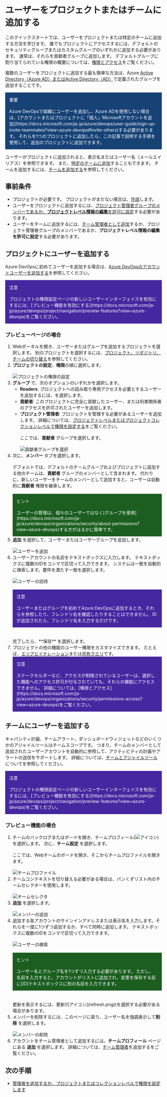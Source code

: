 # ユーザーをプロジェクトまたはチームに追加する

このクイックスタートでは、ユーザーをプロジェクトまたは特定のチームに追加する方法を学びます。 誰でもプロジェクトにアクセスするには、デフォルトのセキュリティグループまたはカスタムグループのいずれかに追加する必要があります。 通常は、それらを貢献者グループに追加します。
デフォルトグループに割り当てられている権限の概要については、[権限とアクセス](https://docs.microsoft.com/ja-jp/azure/devops/organizations/security/permissions-access?view=azure-devops)をご覧ください。

複数のユーザーをプロジェクトに追加する最も簡単な方法は、Azure [Active Directory（Azure AD）またはActive Directory（AD）](https://docs.microsoft.com/ja-jp/azure/devops/organizations/security/setup-ad-aad?view=azure-devops)で定義されたグループを追加することです。

<div style="background-color:#174276; padding: 0.8rem; color:white;">
重要<br /><br />
Azure DevOpsで組織にユーザーを追加し、Azure ADを使用しない場合は、[アカウントまたはプロジェクトに「個人」Microsoftアカウントを追加](https://docs.microsoft.com/ja-jp/azure/devops/user-guide/sign-up-invite-teammates?view=azure-devops#invite-others)する必要があります。
それらを1つのプロジェクトに追加したら、この記事で説明する手順を使用して、追加のプロジェクトに追加できます。
</div>

ユーザーがプロジェクトに追加されると、表示名またはユーザー名（メールエイリアス）を参照できます。 また、[特定のチームに追加](https://docs.microsoft.com/ja-jp/azure/devops/organizations/security/add-users-team-project?toc=%2Fazure%2Fdevops%2Fget-started%2Ftoc.json&bc=%2Fazure%2Fdevops%2Fget-started%2Fbreadcrumb%2Ftoc.json&view=azure-devops&tabs=preview-page#add-team-members)することもできます。 チームを追加するには、[チームを追加する](https://docs.microsoft.com/ja-jp/azure/devops/organizations/settings/add-teams?view=azure-devops)を参照してください。

## 事前条件

- プロジェクトが必要です。 プロジェクトがまだない場合は、[作成](https://docs.microsoft.com/ja-jp/azure/devops/organizations/projects/create-project?view=azure-devops)します。
- ユーザーをプロジェクトに追加するには、[プロジェクト管理者グループのメンバーであるか、**プロジェクトレベル情報の編集**を許可に設定](https://docs.microsoft.com/ja-jp/azure/devops/organizations/security/set-project-collection-level-permissions?view=azure-devops)する必要があります。
- ユーザーをチームに追加するには、[チーム管理者として追加](https://docs.microsoft.com/ja-jp/azure/devops/organizations/settings/add-team-administrator?view=azure-devops)するか、プロジェクト管理者グループのメンバーであるか、**プロジェクトレベル情報の編集を許可に設定**する必要があります。

## プロジェクトにユーザーを追加する

Azure DevOpsに初めてユーザーを追加する場合は、[Azure DevOpsのアカウントユーザーを追加する](https://docs.microsoft.com/ja-jp/azure/devops/organizations/accounts/add-organization-users?toc=%2fazure%2fdevops%2forganizations%2fsecurity%2ftoc.json&%3bbc=%2fazure%2fdevops%2forganizations%2fsecurity%2fbreadcrumb%2ftoc.json&view=azure-devops)を参照してください。

<div style="background-color:#4527a0; padding: 0.8rem; color:white;">
注意<br /><br />
プロジェクトの権限設定ページの新しいユーザーインターフェイスを有効にするには、[プレビュー機能を有効にする](https://docs.microsoft.com/ja-jp/azure/devops/project/navigation/preview-features?view=azure-devops)をご覧ください。
</div>

### プレビューページの場合

1. Webポータルを開き、ユーザーまたはグループを追加するプロジェクトを選択します。 別のプロジェクトを選択するには、[プロジェクト、リポジトリ、チームの切り替え](https://docs.microsoft.com/ja-jp/azure/devops/project/navigation/go-to-project-repo?view=azure-devops)を参照してください。
1. **プロジェクトの設定**、**権限**の順に選択します。
    <br /><br />
    ![プロジェクトの権限の設定](project-settings-permissions.png)
1. **グループ** で、次のオプションのいずれかを選択します。
    - **Readers**: プロジェクトへの読み取り専用アクセスを必要とするユーザーを追加するには、を選択します。
    - **貢献者**: このプロジェクトに完全に貢献したユーザー、または利害関係者のアクセスを許可されたユーザーを追加します。
    - **プロジェクト管理者**: プロジェクトを管理する必要があるユーザーを追加します。 詳細については、[プロジェクトレベルまたはプロジェクトコレクションレベルで権限を設定する](https://docs.microsoft.com/ja-jp/azure/devops/organizations/security/set-project-collection-level-permissions?view=azure-devops)をご覧ください。
    <br /><br />
    ここでは、**貢献者** グループを選択します。
    <br /><br />
    ![貢献者グループを選択](open-contributors-groups-s154-new.png)
1. 次に、**メンバー** タブを選択します。
    <br /><br />
    デフォルトでは、デフォルトのチームグループおよびプロジェクトに追加する他のチームは、**貢献者** グループのメンバーとして含まれます。
    代わりに、新しいユーザーをチームのメンバーとして追加すると、ユーザーは自動的に**貢献者** 権限を継承します。
    <br /><br />
    <div style="background-color:#1b5e20; padding: 0.8rem; color:white;">
    ヒント<br /><br />
    ユーザーの管理は、個々のユーザーではなく[グループを使用](https://docs.microsoft.com/ja-jp/azure/devops/organizations/security/about-permissions?view=azure-devops)する方がはるかに簡単です。
    </div>
1. **追加** を選択して、ユーザーまたはユーザーグループを追加します。
    <br /><br />
    ![ユーザーを追加](add-users-to-contributors-s154.png)
1. ユーザーアカウントの名前をテキストボックスに入力します。 テキストボックスに複数のIDをコンマで区切って入力できます。 システムは一致を自動的に検索します。要件を満たす一致を選択します。
    <br /><br />
    ![ユーザーの招待](invite-members-contributors-s154.png)
    <br /><br />
    <div style="background-color:#4527a0; padding: 0.8rem; color:white;">
    注意<br /><br />
    ユーザーまたはグループを初めてAzure DevOpsに追加するとき、それらを参照したり、フレンドリ名を確認したりすることはできません。 IDが追加されたら、フレンドリ名を入力するだけです。
    </div>
    <br /><br />
    完了したら、**保存** を選択します。
1. プロジェクトの他の機能のユーザー権限をカスタマイズできます。 たとえば、[エリアとイテレーション](https://docs.microsoft.com/ja-jp/azure/devops/organizations/security/set-permissions-access-work-tracking?view=azure-devops)または[共有クエリ](https://docs.microsoft.com/ja-jp/azure/devops/boards/queries/set-query-permissions?view=azure-devops)です。
    <br />
    <div style="background-color:#4527a0; padding: 0.8rem; color:white;">
    注意<br /><br />
    ステークホルダーなど、アクセスが制限されているユーザーは、選択した機能へのアクセス許可が付与されていても、それらの機能にアクセスできません。 詳細については、[権限とアクセス](https://docs.microsoft.com/ja-jp/azure/devops/organizations/security/permissions-access?view=azure-devops)をご覧ください。
    </div>

## チームにユーザーを追加する

キャパシティ計画、チームアラート、ダッシュボードウィジェットなどのいくつかのアジャイルツールはチームスコープです。
つまり、チームのメンバーとして追加されたユーザーアカウントを自動的に参照して、アクティビティの計画やアラートの送信をサポートします。
詳細については、[チームとアジャイルツール](https://docs.microsoft.com/ja-jp/azure/devops/organizations/settings/about-teams-and-settings?view=azure-devops)についてを参照してください。

<div style="background-color:#4527a0; padding: 0.8rem; color:white;">
注意<br /><br />
プロジェクトの権限設定ページの新しいユーザーインターフェイスを有効にするには、[プレビュー機能を有効にする](https://docs.microsoft.com/ja-jp/azure/devops/project/navigation/preview-features?view=azure-devops)をご覧ください。
</div>

### プレビュー機能の場合

1. チームのバックログまたはボードを開き、チームプロフィール(![アイコン](team.png))を選択します。 次に、**チーム設定** を選択します。
    <br /><br />
    ここでは、Webチームのボードを開き、そこからチームプロファイルを開きます。
    <br /><br />
    ![チームプロファイル](open-team-profile-choose-team-settings.png)
1. チームコンテキストを切り替える必要がある場合は、パンくずリスト内のチームセレクターを使用します。
    <br /><br />
    ![チームセレクタ](select-team-context.png)
1. **追加** を選択します。
    <br /><br />
    ![メンバーの追加](team-profile-choose-add-preview.png)
1. 追加する各アカウントのサインインアドレスまたは表示名を入力します。それらを一度に1つずつ追加するか、すべて同時に追加します。 テキストボックスに複数のIDをコンマで区切って入力できます。
    <br /><br />
    ![ユーザーの検索](project-level-permissions-add-a-user.png)
    <br /><br />
    <div style="background-color:#1b5e20; padding: 0.8rem; color:white;">
    ヒント<br /><br />
    ユーザー名とグループ名を1つずつ入力する必要があります。 ただし、名前を入力すると、アカウントがリストに追加され、変更を保存する前に[ID]テキストボックスに別の名前を入力できます。
    </div>
    <br /><br />
    更新を表示するには、更新(![アイコン](refresh.png))を選択する必要がある場合があります。
1. メンバーを削除するには、このページに戻り、ユーザー名を強調表示して**削除** を選択します。
    <br /><br />
    ![メンバーの削除](team-page-remove-team-member-preview.png)
1. アカウントをチーム管理者として追加するには、**チームプロフィール** ページにある **追加** を選択します。 詳細については、[チーム管理者](https://docs.microsoft.com/ja-jp/azure/devops/organizations/settings/add-team-administrator?view=azure-devops)を追加するをご覧ください。

## 次の手順

- [管理者を追加するか、プロジェクトまたはコレクションレベルで権限を設定します](https://docs.microsoft.com/ja-jp/azure/devops/organizations/security/set-project-collection-level-permissions?view=azure-devops)

